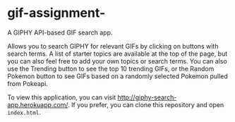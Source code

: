 # gif-assignment-

A GIPHY API-based GIF search app.

Allows you to search GIPHY for relevant GIFs by clicking on buttons with search terms. A list of starter topics are available at the top of the page, but you can also feel free to add your own topics or search terms. You can also use the Trending button to see the top 10 trending GIFs, or the Random Pokemon button to see GIFs based on a randomly selected Pokemon pulled from Pokeapi.

To view this application, you can visit http://giphy-search-app.herokuapp.com/. If you prefer, you can clone this repository and open `index.html`.

